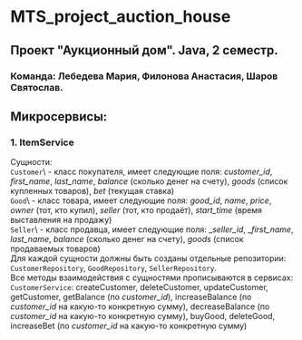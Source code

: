 # MTS_project_auction_house
## Проект "Аукционный дом". Java, 2 семестр.  
### Команда: Лебедева Мария, Филонова Анастасия, Шаров Святослав.  
## Микросервисы:  
### 1. ItemService
Сущности:  
`Customer`\ - класс покупателя, имеет следующие поля: _customer_id_, _first_name_, _last_name_, _balance_ (сколько денег на счету), _goods_ (список купленных товаров), _bet_ (текущая ставка)  
`Good`\ - класс товара, имеет следующие поля: _good_id_, _name_, _price_, _owner_ (тот, кто купил), _seller_ (тот, кто продаёт), _start_time_ (время выставления на продажу)  
`Seller`\ - класс продавца, имеет следующие поля: __seller_id_, __first_name_, _last_name_, _balance_ (сколько денег на счету), _goods_ (cписок продаваемых товаров)  
Для каждой сущности должны быть созданы отдельные репозитории: `CustomerRepository`\, `GoodRepository`\, `SellerRepository`\.    
Все методы взаимодействия с сущностями прописываются в сервисах:  
`CustomerService`\: createCustomer, deleteCustomer, updateCustomer, getCustomer, getBalance (по _customer_id_), increaseBalance (по _customer_id_ на какую-то конкретную сумму), decreaseBalance (по _customer_id_ на какую-то конкретную сумму), buyGood, deleteGood, increaseBet (по _customer_id_ на какую-то конкретную сумму)  
